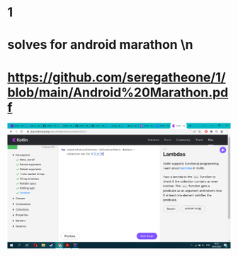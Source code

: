 # 1
# solves for android marathon \n
# https://github.com/seregatheone/1/blob/main/Android%20Marathon.pdf

![markdown logo](изображение_2022-03-04_161940.png)
